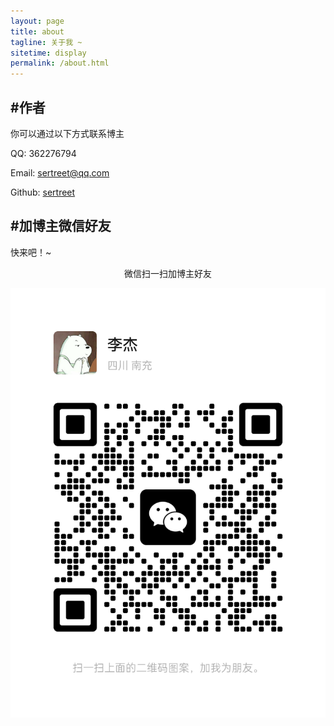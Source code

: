 ```yaml
---
layout: page
title: about
tagline: 关于我 ~
sitetime: display
permalink: /about.html
---
```


## #作者

你可以通过以下方式联系博主

QQ: 362276794

Email: <a href="mailto:sertreet@qq.com">sertreet@qq.com</a>

Github: [sertreet](https://github.com/sertreet)

## #加博主微信好友

快来吧！~

<center>微信扫一扫加博主好友</center>

![wechat](./image/wx.png)

